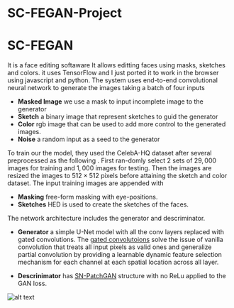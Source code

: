 # SC-FEGAN-Project

# SC-FEGAN

It is a face editing softaware  It allows editting faces using masks, sketches and colors. it uses  TensorFlow and I just ported it to work in the browser using javascript and python. The system uses end-to-end convolutional neural network to generate the images taking a batch of four inputs 

*   **Masked Image** we use a mask to input incomplete image to the generator 
*   **Sketch** a binary image that represent sketches to guid the generator 
*   **Color** rgb image that can be used to add more control to the generated images. 
*   **Noise** a random input as a seed to the generator 

To train our the model, they used the CelebA-HQ dataset after several preprocessed as the following . First ran-domly select 2 sets of $29,000$ images for training and $1,000$
images for testing. Then the images are resized the images to $512 \times 512$ pixels
before attaining the sketch and color dataset.  The input training images are appended with 

*   **Masking** free-form masking with eye-positions. 
*   **Sketches** HED is used to create the sketches of the faces. 

The network architecture includes the generator and descriminator. 



*   **Generator** a simple U-Net model with all the conv layers replaced with gated convolutions. The [gated convolutoions](https://arxiv.org/abs/1806.03589) solve the issue of vanilla convolution that treats all input pixels as valid ones and generalize partial convolution by providing a learnable dynamic feature selection mechanism for each channel at each spatial location across all layer. 

*  **Descrinimator** has [SN-PatchGAN](https://arxiv.org/abs/1806.03589) structure with no ReLu applied to the GAN loss. 



![alt text](https://raw.githubusercontent.com/JoYoungjoo/SC-FEGAN/master/imgs/teaser.jpg)
